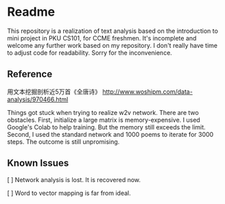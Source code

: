 # Readme

This repository is a realization of text analysis based on the introduction to mini project in PKU CS101, for CCME freshmen. It's incomplete and welcome any further work based on my repository. I don't really have time to adjust code for readability. Sorry for the inconvenience.

## Reference
用文本挖掘剖析近5万首《全唐诗》 http://www.woshipm.com/data-analysis/970466.html


Things got stuck when trying to realize w2v network.
There are two obstacles. First, initialize a large matrix is memory-expensive. I used Google's Colab to help training. But the memory still exceeds the limit. Second, I used the standard network and 1000 poems to iterate for 3000 steps. The outcome is still unpromising.

## Known Issues
[ ] Network analysis is lost. It is recovered now.


[ ] Word to vector mapping is far from ideal.
